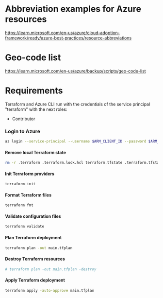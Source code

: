 # Abbreviation examples for Azure resources

https://learn.microsoft.com/en-us/azure/cloud-adoption-framework/ready/azure-best-practices/resource-abbreviations

# Geo-code list

https://learn.microsoft.com/en-us/azure/backup/scripts/geo-code-list

# Requirements

Terraform and Azure CLI run with the credentials of the service principal "terraform" with the next roles:

- Contributor

### Login to Azure

```bash
az login --service-principal --username $ARM_CLIENT_ID --password $ARM_CLIENT_SECRET --tenant $ARM_TENANT_ID
```

#### Remove local Terraform state

```bash
rm -r .terraform .terraform.lock.hcl terraform.tfstate .terraform.tfstate.lock.info terraform.tfstate.backup main.tfplan
```

#### Init Terraform providers

```bash
terraform init
```

#### Format Terraform files

```bash
terraform fmt
```

#### Validate configuration files

```bash
terraform validate
```

#### Plan Terraform deployment

```bash
terraform plan -out main.tfplan
```

#### Destroy Terraform resources

```bash
# terraform plan -out main.tfplan -destroy
```

#### Apply Terraform deployment

```bash
terraform apply -auto-approve main.tfplan
```